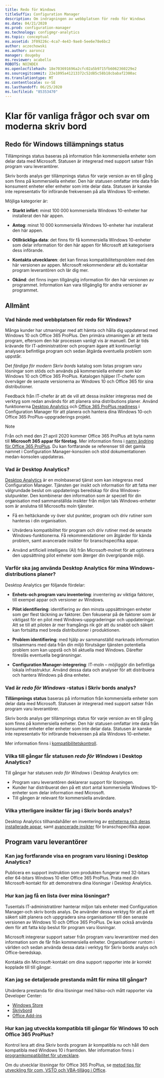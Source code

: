 ```yaml
---
title: Redo för Windows
titleSuffix: Configuration Manager
description: Om indragningen av webbplatsen för redo för Windows
ms.date: 04/21/2020
ms.prod: configuration-manager
ms.technology: configmgr-analytics
ms.topic: conceptual
ms.assetid: 3f09226c-4ca7-4e43-9ae8-5ee6e78e6bc2
author: aczechowski
ms.author: aaroncz
manager: dougeby
ms.reviewer: acabello
ROBOTS: NOINDEX
ms.openlocfilehash: 18e703691696a2cfc02a5b9715fb6062360229e2
ms.sourcegitcommit: 22e1095a41213372c52d85c58b18cbabaf2300ac
ms.translationtype: MT
ms.contentlocale: sv-SE
ms.lasthandoff: 06/25/2020
ms.locfileid: "85353470"
---
```

# <a name="ready-for-modern-desktop-retirement-faq"></a>Klar för vanliga frågor och svar om moderna skriv bord

<!-- placeholder -->

## <a name="ready-for-windows-adoption-status"></a>Redo för Windows tillämpnings status

Tillämpnings status baseras på information från kommersiella enheter som delar data med Microsoft. Statusen är integrerad med support satser från program varu leverantörer.

Skriv bords analys ger tillämpnings status för varje version av en till gång som finns på kommersiella enheter. Den här statusen omfattar inte data från konsument enheter eller enheter som inte delar data. Statusen är kanske inte representativ för införande frekvensen på alla Windows 10-enheter.

Möjliga kategorier är:

- **Starkt infört**: minst 100 000 kommersiella Windows 10-enheter har installerat den här appen.

- **Antog**: minst 10 000 kommersiella Windows 10-enheter har installerat den här appen.

- **Otillräckliga data**: det finns för få kommersiella Windows 10-enheter som delar information för den här appen för Microsoft att kategorisera dess införande.

- **Kontakta utvecklaren**: det kan finnas kompatibilitetsproblem med den här versionen av appen. Microsoft rekommenderar att du kontaktar program leverantören och lär dig mer.

- **Okänd**: det finns ingen tillgänglig information för den här versionen av programmet. Information kan vara tillgänglig för andra versioner av programmet.

## <a name="general"></a>Allmänt

### <a name="what-happened-to-the-ready-for-windows-website"></a>Vad hände med webbplatsen för redo för Windows?

Många kunder har utmaningar med att hämta och hålla dig uppdaterad med Windows 10 och Office 365 ProPlus. Den primära utmaningen är att testa program, eftersom den här processen vanligt vis är manuell. Det är tids krävande för IT-administratörer och program ägare att kontinuerligt analysera befintliga program och sedan åtgärda eventuella problem som uppstår.

Det *färdiga för modern Skriv bords* katalog som listas program varu lösningar som stöds och används på kommersiella enheter som kör Windows 10 och Office 365 ProPlus. Katalogen hjälper IT-chefer som överväger de senaste versionerna av Windows 10 och Office 365 för sina distributioner.

Feedback från IT-chefer är att de vill att dessa insikter integreras med de verktyg som redan används för att planera sina distributions planer. Använd funktionerna [Desktop Analytics](https://aka.ms/dadocs) och [Office 365 ProPlus readiness](https://docs.microsoft.com/deployoffice/readiness-tools#office-365-proplus-readiness-features-in-configuration-manager-current-branch) i Configuration Manager för att planera och hantera dina Windows 10-och Office 365 ProPlus-uppgraderings projekt. 

> [!Note]
> Från och med den 21 april 2020 kommer Office 365 ProPlus att byta namn till **Microsoft 365 appar för företag**. Mer information finns i [namn ändring för Office 365 ProPlus](https://docs.microsoft.com/deployoffice/name-change). Du kan fortfarande se referenser till det gamla namnet i Configuration Manager-konsolen och stöd dokumentationen medan-konsolen uppdateras.

### <a name="what-is-desktop-analytics"></a>Vad är Desktop Analytics?

[Desktop Analytics](https://aka.ms/dadocs) är en molnbaserad tjänst som kan integreras med Configuration Manager. Tjänsten ger insikt och information för att fatta mer välgrundade beslut om uppdaterings beredskap för dina Windows-slutpunkter. Den kombinerar den information som är speciell för din organisation med sammanställda insikter från miljon tals Windows-enheter som är anslutna till Microsofts moln tjänster.

-    Få en heltäckande vy över slut punkter, program och driv rutiner som hanteras i din organisation.

-    Utvärdera kompatibilitet för program och driv rutiner med de senaste Windows-funktionerna. Få rekommendationer om åtgärder för kända problem, samt avancerade insikter för branschspecifika appar.

-    Använd artificiell intelligens (AI) från Microsoft-molnet för att optimera den uppsättning pilot enheter som återger din övergripande miljö.

### <a name="why-should-i-use-desktop-analytics-for-my-windows-deployment-plans"></a>Varför ska jag använda Desktop Analytics för mina Windows-distributions planer?

Desktop Analytics ger följande fördelar:

-    **Enhets-och program varu inventering**: inventering av viktiga faktorer, till exempel appar och versioner av Windows.

-    **Pilot identifiering**: identifiering av den minsta uppsättningen enheter som ger flest täckning av faktorer. Den fokuserar på de faktorer som är viktigast för en pilot med Windows-uppgraderingar och uppdateringar. Att se till att piloten är mer framgångs rik gör att du snabbt och säkert kan fortsätta med breda distributioner i produktionen.

-    **Problem identifiering**: med hjälp av sammanställd marknads information tillsammans med data från din miljö förutsäger tjänsten potentiella problem som kan uppstå och bli aktuella med Windows. Därefter föreslås eventuella begränsningar.

-    **Configuration Manager-integrering**: IT-moln – möjliggör din befintliga lokala infrastruktur. Använd dessa data och analyser för att distribuera och hantera Windows på dina enheter.

### <a name="what-does-the-ready-for-windows-status-mean-in-desktop-analytics"></a>Vad är *redo för Windows* -status i Skriv bords analys?

**Tillämpnings status** baseras på information från kommersiella enheter som delar data med Microsoft. Statusen är integrerad med support satser från program varu leverantörer.

Skriv bords analys ger tillämpnings status för varje version av en till gång som finns på kommersiella enheter. Den här statusen omfattar inte data från konsument enheter eller enheter som inte delar data. Statusen är kanske inte representativ för införande frekvensen på alla Windows 10-enheter.

Mer information finns i [kompatibilitetskontroll](compat-assessment.md).

### <a name="what-assets-get-the-ready-for-windows-status-in-desktop-analytics"></a>Vilka till gångar får statusen *redo för Windows* i Desktop Analytics? 

Till gångar har statusen *redo för Windows* i Desktop Analytics om:

-    Program varu leverantören deklarerar support för lösningen.
-    Kunder har distribuerat den på ett stort antal kommersiella Windows 10-enheter som delar information med Microsoft.
-    Till gången är relevant för kommersiella användare.

### <a name="what-additional-insights-do-i-get-in-desktop-analytics"></a>Vilka ytterligare insikter får jag i Skriv bords analys?

Desktop Analytics tillhandahåller en inventering av [enheterna och deras installerade appar](about-assets.md), samt [avancerade insikter](compat-assessment.md#advanced-insights) för branschspecifika appar. 

## <a name="software-providers"></a>Program varu leverantörer

### <a name="can-i-still-list-my-software-solution-in-desktop-analytics"></a>Kan jag fortfarande visa en program varu lösning i Desktop Analytics?

Publicera en support instruktion som produkten fungerar med 32-bitars eller 64-bitars Windows 10 eller Office 365 ProPlus. Prata med din Microsoft-kontakt för att demonstrera dina lösningar i Desktop Analytics.

### <a name="how-can-listing-my-solutions-benefit-me"></a>Hur kan jag få en lista över mina lösningar?

Tusentals IT-administratörer hanterar miljon tals enheter med Configuration Manager-och skriv bords analys. De använder dessa verktyg för att på ett säkert sätt planera och uppgradera sina organisationer till den senaste versionen av Windows 10 och Office 365 ProPlus. De kan också använda dem för att fatta köp beslut för program varu lösningar.

Microsoft integrerar support satser från program varu leverantörer med den information som de får från kommersiella enheter. Organisationer runtom i världen och sedan använda dessa data i verktyg för Skriv bords analys och Office-beredskap. 

Kontakta din Microsoft-kontakt om dina support rapporter inte är korrekt kopplade till till gångar.

### <a name="can-i-see-detailed-performance-metrics-on-my-assets"></a>Kan jag se detaljerade prestanda mått för mina till gångar?

Utvärdera prestanda för dina lösningar med hälso-och mått rapporter via Developer Center: 

- [Windows Store](https://docs.microsoft.com/windows/uwp/publish/health-report)
- [Skrivbord](https://docs.microsoft.com/windows/desktop/appxpkg/windows-desktop-application-program)
- [Office Add-ins](https://docs.microsoft.com/office/dev/store/update-unpublish-and-view-metrics) 

### <a name="how-can-i-develop-compatible-assets-for-windows-10-and-office-365-proplus"></a>Hur kan jag utveckla kompatibla till gångar för Windows 10 och Office 365 ProPlus?

Kontrol lera att dina Skriv bords program är kompatibla nu och håll dem kompatibla med Windows 10 i framtiden. Mer information finns i [programkompatibilitet för utvecklare](https://developer.microsoft.com/windows/desktop/app-compatibility).

Om du utvecklar lösningar för Office 365 ProPlus, se [metod tips för utveckling för com, VSTO och VBA-tillägg i Office](https://docs.microsoft.com/visualstudio/vsto/development-best-practices-for-com-vsto-and-vba-add-ins-in-office).
